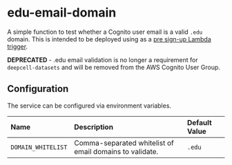 # edu-email-domain

A simple function to test whether a Cognito user email is a valid `.edu` domain.
This is intended to be deployed using as a [pre sign-up Lambda trigger](https://docs.aws.amazon.com/cognito/latest/developerguide/user-pool-lambda-pre-sign-up.html).

**DEPRECATED** - .edu email validation is no longer a requirement for `deepcell-datasets` and will be removed from the AWS Cognito User Group.

## Configuration

The service can be configured via environment variables.

| Name               | Description                                             | Default Value |
| :----------------- | :------------------------------------------------------ | :------------ |
| `DOMAIN_WHITELIST` | Comma-separated whitelist of email domains to validate. | `.edu`        |
